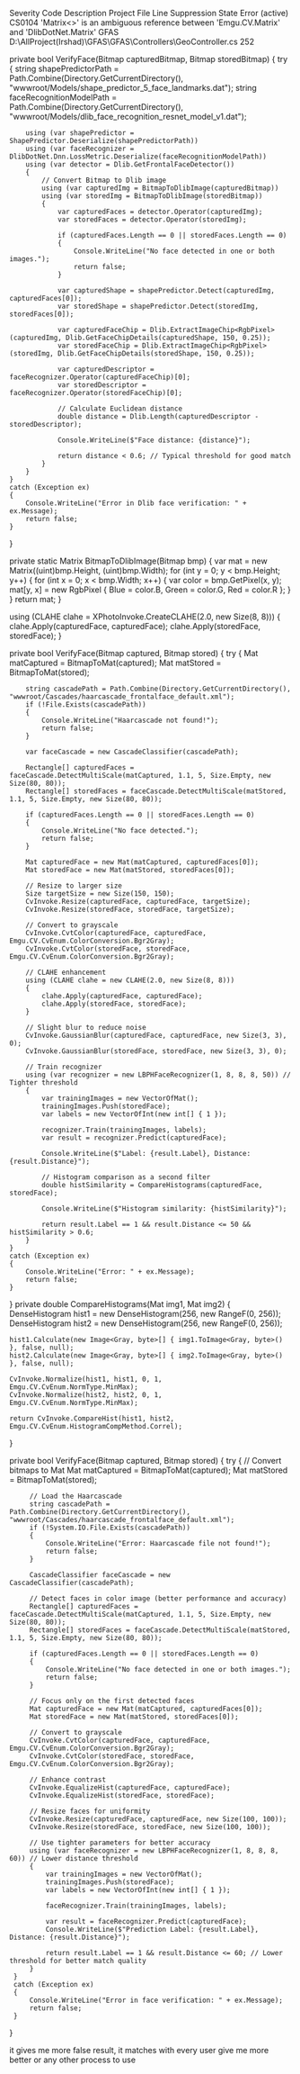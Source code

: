 Severity	Code	Description	Project	File	Line	Suppression State
Error (active)	CS0104	'Matrix<>' is an ambiguous reference between 'Emgu.CV.Matrix<TDepth>' and 'DlibDotNet.Matrix<TElement>'	GFAS	D:\AllProject(Irshad)\GFAS\GFAS\Controllers\GeoController.cs	252	


private bool VerifyFace(Bitmap capturedBitmap, Bitmap storedBitmap)
{
    try
    {
        string shapePredictorPath = Path.Combine(Directory.GetCurrentDirectory(), "wwwroot/Models/shape_predictor_5_face_landmarks.dat");
        string faceRecognitionModelPath = Path.Combine(Directory.GetCurrentDirectory(), "wwwroot/Models/dlib_face_recognition_resnet_model_v1.dat");

        using (var shapePredictor = ShapePredictor.Deserialize(shapePredictorPath))
        using (var faceRecognizer = DlibDotNet.Dnn.LossMetric.Deserialize(faceRecognitionModelPath))
        using (var detector = Dlib.GetFrontalFaceDetector())
        {
            // Convert Bitmap to Dlib image
            using (var capturedImg = BitmapToDlibImage(capturedBitmap))
            using (var storedImg = BitmapToDlibImage(storedBitmap))
            {
                var capturedFaces = detector.Operator(capturedImg);
                var storedFaces = detector.Operator(storedImg);

                if (capturedFaces.Length == 0 || storedFaces.Length == 0)
                {
                    Console.WriteLine("No face detected in one or both images.");
                    return false;
                }

                var capturedShape = shapePredictor.Detect(capturedImg, capturedFaces[0]);
                var storedShape = shapePredictor.Detect(storedImg, storedFaces[0]);

                var capturedFaceChip = Dlib.ExtractImageChip<RgbPixel>(capturedImg, Dlib.GetFaceChipDetails(capturedShape, 150, 0.25));
                var storedFaceChip = Dlib.ExtractImageChip<RgbPixel>(storedImg, Dlib.GetFaceChipDetails(storedShape, 150, 0.25));

                var capturedDescriptor = faceRecognizer.Operator(capturedFaceChip)[0];
                var storedDescriptor = faceRecognizer.Operator(storedFaceChip)[0];

                // Calculate Euclidean distance
                double distance = Dlib.Length(capturedDescriptor - storedDescriptor);

                Console.WriteLine($"Face distance: {distance}");

                return distance < 0.6; // Typical threshold for good match
            }
        }
    }
    catch (Exception ex)
    {
        Console.WriteLine("Error in Dlib face verification: " + ex.Message);
        return false;
    }
}

private static Matrix<RgbPixel> BitmapToDlibImage(Bitmap bmp)
{
    var mat = new Matrix<RgbPixel>((uint)bmp.Height, (uint)bmp.Width);
    for (int y = 0; y < bmp.Height; y++)
    {
        for (int x = 0; x < bmp.Width; x++)
        {
            var color = bmp.GetPixel(x, y);
            mat[y, x] = new RgbPixel { Blue = color.B, Green = color.G, Red = color.R };
        }
    }
    return mat;
}



using (CLAHE clahe = XPhotoInvoke.CreateCLAHE(2.0, new Size(8, 8)))
{
    clahe.Apply(capturedFace, capturedFace);
    clahe.Apply(storedFace, storedFace);
}




private bool VerifyFace(Bitmap captured, Bitmap stored)
{
    try
    {
        Mat matCaptured = BitmapToMat(captured);
        Mat matStored = BitmapToMat(stored);

        string cascadePath = Path.Combine(Directory.GetCurrentDirectory(), "wwwroot/Cascades/haarcascade_frontalface_default.xml");
        if (!File.Exists(cascadePath))
        {
            Console.WriteLine("Haarcascade not found!");
            return false;
        }

        var faceCascade = new CascadeClassifier(cascadePath);

        Rectangle[] capturedFaces = faceCascade.DetectMultiScale(matCaptured, 1.1, 5, Size.Empty, new Size(80, 80));
        Rectangle[] storedFaces = faceCascade.DetectMultiScale(matStored, 1.1, 5, Size.Empty, new Size(80, 80));

        if (capturedFaces.Length == 0 || storedFaces.Length == 0)
        {
            Console.WriteLine("No face detected.");
            return false;
        }

        Mat capturedFace = new Mat(matCaptured, capturedFaces[0]);
        Mat storedFace = new Mat(matStored, storedFaces[0]);

        // Resize to larger size
        Size targetSize = new Size(150, 150);
        CvInvoke.Resize(capturedFace, capturedFace, targetSize);
        CvInvoke.Resize(storedFace, storedFace, targetSize);

        // Convert to grayscale
        CvInvoke.CvtColor(capturedFace, capturedFace, Emgu.CV.CvEnum.ColorConversion.Bgr2Gray);
        CvInvoke.CvtColor(storedFace, storedFace, Emgu.CV.CvEnum.ColorConversion.Bgr2Gray);

        // CLAHE enhancement
        using (CLAHE clahe = new CLAHE(2.0, new Size(8, 8)))
        {
            clahe.Apply(capturedFace, capturedFace);
            clahe.Apply(storedFace, storedFace);
        }

        // Slight blur to reduce noise
        CvInvoke.GaussianBlur(capturedFace, capturedFace, new Size(3, 3), 0);
        CvInvoke.GaussianBlur(storedFace, storedFace, new Size(3, 3), 0);

        // Train recognizer
        using (var recognizer = new LBPHFaceRecognizer(1, 8, 8, 8, 50)) // Tighter threshold
        {
            var trainingImages = new VectorOfMat();
            trainingImages.Push(storedFace);
            var labels = new VectorOfInt(new int[] { 1 });

            recognizer.Train(trainingImages, labels);
            var result = recognizer.Predict(capturedFace);

            Console.WriteLine($"Label: {result.Label}, Distance: {result.Distance}");

            // Histogram comparison as a second filter
            double histSimilarity = CompareHistograms(capturedFace, storedFace);

            Console.WriteLine($"Histogram similarity: {histSimilarity}");

            return result.Label == 1 && result.Distance <= 50 && histSimilarity > 0.6;
        }
    }
    catch (Exception ex)
    {
        Console.WriteLine("Error: " + ex.Message);
        return false;
    }
}
private double CompareHistograms(Mat img1, Mat img2)
{
    DenseHistogram hist1 = new DenseHistogram(256, new RangeF(0, 256));
    DenseHistogram hist2 = new DenseHistogram(256, new RangeF(0, 256));

    hist1.Calculate(new Image<Gray, byte>[] { img1.ToImage<Gray, byte>() }, false, null);
    hist2.Calculate(new Image<Gray, byte>[] { img2.ToImage<Gray, byte>() }, false, null);

    CvInvoke.Normalize(hist1, hist1, 0, 1, Emgu.CV.CvEnum.NormType.MinMax);
    CvInvoke.Normalize(hist2, hist2, 0, 1, Emgu.CV.CvEnum.NormType.MinMax);

    return CvInvoke.CompareHist(hist1, hist2, Emgu.CV.CvEnum.HistogramCompMethod.Correl);
}

 
 
  private bool VerifyFace(Bitmap captured, Bitmap stored)
 {
     try
     {
         // Convert bitmaps to Mat
         Mat matCaptured = BitmapToMat(captured);
         Mat matStored = BitmapToMat(stored);

         // Load the Haarcascade
         string cascadePath = Path.Combine(Directory.GetCurrentDirectory(), "wwwroot/Cascades/haarcascade_frontalface_default.xml");
         if (!System.IO.File.Exists(cascadePath))
         {
             Console.WriteLine("Error: Haarcascade file not found!");
             return false;
         }

         CascadeClassifier faceCascade = new CascadeClassifier(cascadePath);

         // Detect faces in color image (better performance and accuracy)
         Rectangle[] capturedFaces = faceCascade.DetectMultiScale(matCaptured, 1.1, 5, Size.Empty, new Size(80, 80));
         Rectangle[] storedFaces = faceCascade.DetectMultiScale(matStored, 1.1, 5, Size.Empty, new Size(80, 80));

         if (capturedFaces.Length == 0 || storedFaces.Length == 0)
         {
             Console.WriteLine("No face detected in one or both images.");
             return false;
         }

         // Focus only on the first detected faces
         Mat capturedFace = new Mat(matCaptured, capturedFaces[0]);
         Mat storedFace = new Mat(matStored, storedFaces[0]);

         // Convert to grayscale
         CvInvoke.CvtColor(capturedFace, capturedFace, Emgu.CV.CvEnum.ColorConversion.Bgr2Gray);
         CvInvoke.CvtColor(storedFace, storedFace, Emgu.CV.CvEnum.ColorConversion.Bgr2Gray);

         // Enhance contrast
         CvInvoke.EqualizeHist(capturedFace, capturedFace);
         CvInvoke.EqualizeHist(storedFace, storedFace);

         // Resize faces for uniformity
         CvInvoke.Resize(capturedFace, capturedFace, new Size(100, 100));
         CvInvoke.Resize(storedFace, storedFace, new Size(100, 100));

         // Use tighter parameters for better accuracy
         using (var faceRecognizer = new LBPHFaceRecognizer(1, 8, 8, 8, 60)) // Lower distance threshold
         {
             var trainingImages = new VectorOfMat();
             trainingImages.Push(storedFace);
             var labels = new VectorOfInt(new int[] { 1 });

             faceRecognizer.Train(trainingImages, labels);

             var result = faceRecognizer.Predict(capturedFace);
             Console.WriteLine($"Prediction Label: {result.Label}, Distance: {result.Distance}");

             return result.Label == 1 && result.Distance <= 60; // Lower threshold for better match quality
         }
     }
     catch (Exception ex)
     {
         Console.WriteLine("Error in face verification: " + ex.Message);
         return false;
     }
 }

 it gives me more false result, it matches with every user give me more better or any other process to use
